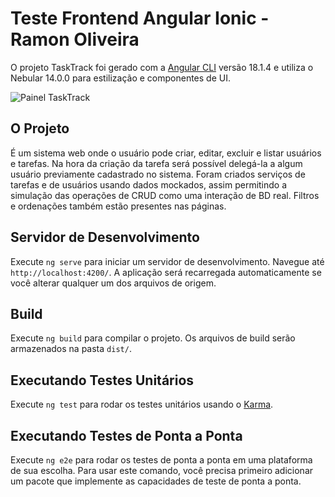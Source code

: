 
# Teste Frontend Angular Ionic - Ramon Oliveira

O projeto TaskTrack foi gerado com a [Angular CLI](https://github.com/angular/angular-cli) versão 18.1.4 e utiliza o Nebular 14.0.0 para estilização e componentes de UI. 

![Painel TaskTrack](https://i.imgur.com/WGzp3IK.png)

## O Projeto
É um sistema web onde o usuário pode criar, editar, excluir e listar usuários e tarefas. Na hora da criação da tarefa será possível delegá-la a algum usuário previamente cadastrado no sistema. Foram criados serviços de tarefas e de usuários usando dados mockados, assim permitindo a simulação das operações de CRUD como uma interação de BD real. Filtros e ordenações também estão presentes nas páginas.

## Servidor de Desenvolvimento

Execute `ng serve` para iniciar um servidor de desenvolvimento. Navegue até `http://localhost:4200/`. A aplicação será recarregada automaticamente se você alterar qualquer um dos arquivos de origem.

## Build

Execute `ng build` para compilar o projeto. Os arquivos de build serão armazenados na pasta `dist/`.

## Executando Testes Unitários

Execute `ng test` para rodar os testes unitários usando o [Karma](https://karma-runner.github.io).

## Executando Testes de Ponta a Ponta

Execute `ng e2e` para rodar os testes de ponta a ponta em uma plataforma de sua escolha. Para usar este comando, você precisa primeiro adicionar um pacote que implemente as capacidades de teste de ponta a ponta.